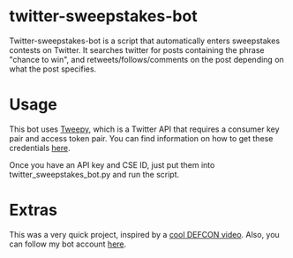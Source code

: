 # twitter-sweepstakes-bot
Twitter-sweepstakes-bot is a script that automatically enters sweepstakes contests on Twitter. It searches twitter for posts containing the phrase "chance to win", and retweets/follows/comments on the post depending on what the post specifies.

# Usage
This bot uses [Tweepy](http://docs.tweepy.org/en/v3.5.0/), which is a Twitter API that requires a consumer key pair and access token pair. You can find information on how to get these credentials [here](https://developer.twitter.com/en/docs/basics/authentication/guides/access-tokens.html).

Once you have an API key and CSE ID, just put them into twitter_sweepstakes_bot.py and run the script.

# Extras
This was a very quick project, inspired by a [cool DEFCON video](https://www.youtube.com/watch?v=iAOOdYsK7MM).
Also, you can follow my bot account [here](https://twitter.com/qiang_daniel).
